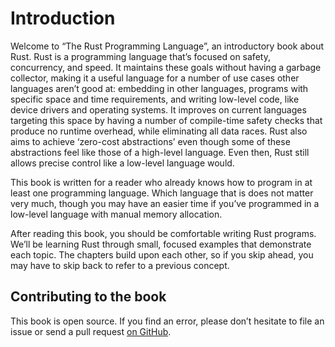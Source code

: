 # Introduction

Welcome to “The Rust Programming Language”, an introductory book about Rust.
Rust is a programming language that’s focused on safety, concurrency, and
speed. It maintains these goals without having a garbage collector, making it a
useful language for a number of use cases other languages aren’t good at:
embedding in other languages, programs with specific space and time
requirements, and writing low-level code, like device drivers and operating
systems. It improves on current languages targeting this space by having a
number of compile-time safety checks that produce no runtime overhead, while
eliminating all data races. Rust also aims to achieve ‘zero-cost abstractions’
even though some of these abstractions feel like those of a high-level
language. Even then, Rust still allows precise control like a low-level
language would.

This book is written for a reader who already knows how to program in at least
one programming language. Which language that is does not matter very much,
though you may have an easier time if you’ve programmed in a low-level language
with manual memory allocation.

After reading this book, you should be comfortable writing Rust programs. We’ll
be learning Rust through small, focused examples that demonstrate each topic.
The chapters build upon each other, so if you skip ahead, you may have to skip
back to refer to a previous concept.

## Contributing to the book

This book is open source. If you find an error, please don’t hesitate to file an
issue or send a pull request [on GitHub].

[on GitHub]: https://github.com/rust-lang/book
